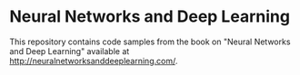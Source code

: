 # Neural Networks and Deep Learning

This repository contains code samples from the book on
"Neural Networks and Deep Learning" available at http://neuralnetworksanddeeplearning.com/.
